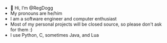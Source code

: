- 👋 Hi, I’m @RegDogg
- My pronouns are he/him
- I am a software engineer and computer enthusiast
- Most of my personal projects will be closed source, so please don't ask for them :)
- I use Python, C, sometimes Java, and Lua
